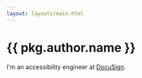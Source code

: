 ```yaml
---
layout: layouts/main.html
---
```

# {{ pkg.author.name }}

I'm an accessibility engineer at [DocuSign](https://www.docusign.com).

